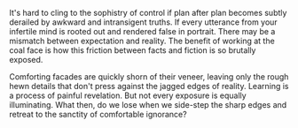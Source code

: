 
It's hard to cling to the sophistry of control if plan after plan becomes subtly derailed by awkward and intransigent truths. If every utterance from your infertile mind is rooted out and rendered false in portrait. There may be a mismatch between expectation and reality. The benefit of working at the coal face is how this friction between facts and fiction is so brutally exposed. 

Comforting facades are quickly shorn of their veneer, leaving only the rough hewn details that don't press against the  jagged edges of reality. Learning is a process of painful revelation. But not every exposure is equally illuminating. What then, do we lose when we side-step the sharp edges and retreat to the sanctity of comfortable ignorance? 